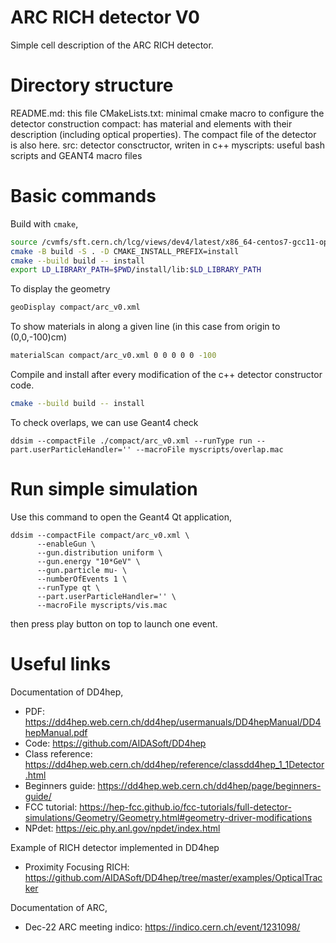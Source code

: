 ARC RICH detector V0
=======================

Simple cell description of the ARC RICH detector.

# Directory structure

README.md: this file
CMakeLists.txt: minimal cmake macro to configure the detector construction
compact: has material and elements with their description (including optical properties). The compact file of the detector is also here.
src: detector consctructor, writen in c++
myscripts: useful bash scripts and GEANT4 macro files


# Basic commands

Build with `cmake`, 
```bash
source /cvmfs/sft.cern.ch/lcg/views/dev4/latest/x86_64-centos7-gcc11-opt/setup.sh
cmake -B build -S . -D CMAKE_INSTALL_PREFIX=install
cmake --build build -- install
export LD_LIBRARY_PATH=$PWD/install/lib:$LD_LIBRARY_PATH
```

To display the geometry

```bash
geoDisplay compact/arc_v0.xml 
```

To show materials in along a given line (in this case from origin to (0,0,-100)cm)

```bash
materialScan compact/arc_v0.xml 0 0 0 0 0 -100
```

Compile and install after every modification of the c++ detector constructor code.

```bash
cmake --build build -- install
```

To check overlaps, we can use Geant4 check
```shell
ddsim --compactFile ./compact/arc_v0.xml --runType run --part.userParticleHandler='' --macroFile myscripts/overlap.mac
```

# Run simple simulation

Use this command to open the Geant4 Qt application,

```shell
ddsim --compactFile compact/arc_v0.xml \ 
      --enableGun \ 
      --gun.distribution uniform \ 
      --gun.energy "10*GeV" \ 
      --gun.particle mu- \ 
      --numberOfEvents 1 \ 
      --runType qt \ 
      --part.userParticleHandler='' \ 
      --macroFile myscripts/vis.mac 
```

then press play button on top to launch one event.

# Useful links

Documentation of DD4hep,
* PDF: https://dd4hep.web.cern.ch/dd4hep/usermanuals/DD4hepManual/DD4hepManual.pdf
* Code: https://github.com/AIDASoft/DD4hep
* Class reference: https://dd4hep.web.cern.ch/dd4hep/reference/classdd4hep_1_1Detector.html
* Beginners guide: https://dd4hep.web.cern.ch/dd4hep/page/beginners-guide/
* FCC tutorial: https://hep-fcc.github.io/fcc-tutorials/full-detector-simulations/Geometry/Geometry.html#geometry-driver-modifications
* NPdet: https://eic.phy.anl.gov/npdet/index.html

Example of RICH detector implemented in DD4hep
* Proximity Focusing RICH: https://github.com/AIDASoft/DD4hep/tree/master/examples/OpticalTracker

Documentation of ARC,
* Dec-22 ARC meeting indico: https://indico.cern.ch/event/1231098/